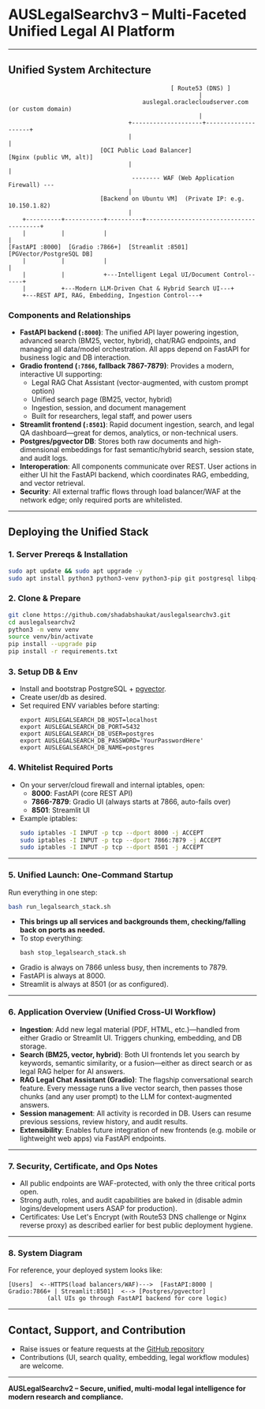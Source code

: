# AUSLegalSearchv3 – Multi-Faceted Unified Legal AI Platform

---

## Unified System Architecture

```
                                              [ Route53 (DNS) ]
                                                      |
                                      auslegal.oraclecloudserver.com (or custom domain)
                                                      |
                                  +--------------------+--------------------+
                                  |                                         |
                          [OCI Public Load Balancer]                [Nginx (public VM, alt)]
                                  |                                         |
                                   -------- WAF (Web Application Firewall) ---
                                  |
                          [Backend on Ubuntu VM]  (Private IP: e.g. 10.150.1.82)
                                  |
    +----------+-----------+----------+----------------------------------------+
    |          |           |                                              |
[FastAPI :8000]  [Gradio :7866+]  [Streamlit :8501]       [PGVector/PostgreSQL DB]
    |          |           |                                              |
    |          |           +---Intelligent Legal UI/Document Control------+         
    |          +---Modern LLM-Driven Chat & Hybrid Search UI---+          
    +---REST API, RAG, Embedding, Ingestion Control---+                  
```

### Components and Relationships

- **FastAPI backend (`:8000`)**: The unified API layer powering ingestion, advanced search (BM25, vector, hybrid), chat/RAG endpoints, and managing all data/model orchestration. All apps depend on FastAPI for business logic and DB interaction.
- **Gradio frontend (`:7866`, fallback 7867-7879)**: Provides a modern, interactive UI supporting:
    - Legal RAG Chat Assistant (vector-augmented, with custom prompt option)
    - Unified search page (BM25, vector, hybrid)
    - Ingestion, session, and document management
    - Built for researchers, legal staff, and power users
- **Streamlit frontend (`:8501`)**: Rapid document ingestion, search, and legal QA dashboard—great for demos, analytics, or non-technical users.
- **Postgres/pgvector DB**: Stores both raw documents and high-dimensional embeddings for fast semantic/hybrid search, session state, and audit logs.
- **Interoperation**: All components communicate over REST. User actions in either UI hit the FastAPI backend, which coordinates RAG, embedding, and vector retrieval.
- **Security**: All external traffic flows through load balancer/WAF at the network edge; only required ports are whitelisted.

---

## Deploying the Unified Stack

### 1. Server Prereqs & Installation

```sh
sudo apt update && sudo apt upgrade -y
sudo apt install python3 python3-venv python3-pip git postgresql libpq-dev gcc unzip curl -y
```

### 2. Clone & Prepare

```sh
git clone https://github.com/shadabshaukat/auslegalsearchv3.git
cd auslegalsearchv2
python3 -m venv venv
source venv/bin/activate
pip install --upgrade pip
pip install -r requirements.txt
```

### 3. Setup DB & Env

- Install and bootstrap PostgreSQL + [pgvector](https://github.com/pgvector/pgvector).
- Create user/db as desired.
- Set required ENV variables before starting:
  ```
  export AUSLEGALSEARCH_DB_HOST=localhost
  export AUSLEGALSEARCH_DB_PORT=5432
  export AUSLEGALSEARCH_DB_USER=postgres
  export AUSLEGALSEARCH_DB_PASSWORD='YourPasswordHere'
  export AUSLEGALSEARCH_DB_NAME=postgres
  ```

### 4. Whitelist Required Ports

- On your server/cloud firewall and internal iptables, open:
  - **8000**: FastAPI (core REST API)
  - **7866-7879**: Gradio UI (always starts at 7866, auto-fails over)
  - **8501**: Streamlit UI
- Example iptables:
  ```sh
  sudo iptables -I INPUT -p tcp --dport 8000 -j ACCEPT
  sudo iptables -I INPUT -p tcp --dport 7866:7879 -j ACCEPT
  sudo iptables -I INPUT -p tcp --dport 8501 -j ACCEPT
  ```

---

### 5. Unified Launch: One-Command Startup

Run everything in one step:
```sh
bash run_legalsearch_stack.sh
```
- **This brings up all services and backgrounds them, checking/falling back on ports as needed.**
- To stop everything:
  ```
  bash stop_legalsearch_stack.sh
  ```
- Gradio is always on 7866 unless busy, then increments to 7879.
- FastAPI is always at 8000.
- Streamlit is always at 8501 (or as configured).

---

### 6. Application Overview (Unified Cross-UI Workflow)

- **Ingestion**: Add new legal material (PDF, HTML, etc.)—handled from either Gradio or Streamlit UI. Triggers chunking, embedding, and DB storage.
- **Search (BM25, vector, hybrid)**: Both UI frontends let you search by keywords, semantic similarity, or a fusion—either as direct search or as legal RAG helper for AI answers.
- **RAG Legal Chat Assistant (Gradio)**: The flagship conversational search feature. Every message runs a live vector search, then passes those chunks (and any user prompt) to the LLM for context-augmented answers.
- **Session management**: All activity is recorded in DB. Users can resume previous sessions, review history, and audit results.
- **Extensibility**: Enables future integration of new frontends (e.g. mobile or lightweight web apps) via FastAPI endpoints.

---

### 7. Security, Certificate, and Ops Notes

- All public endpoints are WAF-protected, with only the three critical ports open.
- Strong auth, roles, and audit capabilities are baked in (disable admin logins/development users ASAP for production).
- Certificates: Use Let's Encrypt (with Route53 DNS challenge or Nginx reverse proxy) as described earlier for best public deployment hygiene.

---

### 8. System Diagram

For reference, your deployed system looks like:

```
[Users]  <--HTTPS(load balancers/WAF)--->  [FastAPI:8000 | Gradio:7866+ | Streamlit:8501]  <--> [Postgres/pgvector]
           (all UIs go through FastAPI backend for core logic)
```

---

## Contact, Support, and Contribution

- Raise issues or feature requests at the [GitHub repository](https://github.com/shadabshaukat/auslegalsearchv2)
- Contributions (UI, search quality, embedding, legal workflow modules) are welcome.

---

**AUSLegalSearchv2 – Secure, unified, multi-modal legal intelligence for modern research and compliance.**

